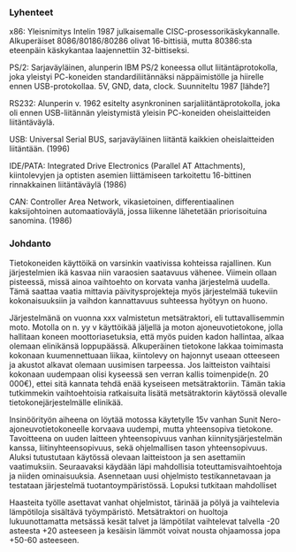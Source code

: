<!-- 02:Johdanto -->

### Lyhenteet

x86: Yleisnimitys Intelin 1987 julkaisemalle CISC-prosessorikäskykannalle. Alkuperäiset 8086/80186/80286 olivat 16-bittisiä, mutta 80386:sta eteenpäin käskykantaa laajennettiin 32-bittiseksi.

PS/2: Sarjaväyläinen, alunperin IBM PS/2 koneessa ollut liitäntäprotokolla, joka yleistyi PC-koneiden standardiliitännäksi näppäimistölle ja hiirelle ennen USB-protokollaa. 5V, GND, data, clock. Suunniteltu 1987 [lähde?]

RS232: Alunperin v. 1962 esitelty asynkroninen sarjaliitäntäprotokolla, joka oli ennen USB-liitännän yleistymistä yleisin PC-koneiden oheislaitteiden liitäntäväylä.

USB: Universal Serial BUS, sarjaväyläinen liitäntä kaikkien oheislaitteiden liitäntään. (1996)

IDE/PATA:  Integrated Drive Electronics (Parallel AT Attachments), kiintolevyjen ja optisten asemien liittämiseen tarkoitettu 16-bittinen rinnakkainen liitäntäväylä (1986)

CAN:  Controller Area Network, vikasietoinen, differentiaalinen kaksijohtoinen automaatioväylä, jossa liikenne lähetetään priorisoituina sanomina. (1986)


### Johdanto

Tietokoneiden käyttöikä on varsinkin vaativissa kohteissa rajallinen. Kun järjestelmien ikä kasvaa niin varaosien saatavuus vähenee. Viimein ollaan pisteessä, missä ainoa vaihtoehto on korvata vanha järjestelmä uudella. Tämä saattaa vaatia mittavia päivitysprojekteja myös järjestelmää tukeviin kokonaisuuksiin ja vaihdon kannattavuus suhteessa hyötyyn on huono. 

Järjestelmänä on vuonna xxx valmistetun metsätraktori, eli tuttavallisemmin moto. Motolla on n. yy v käyttöikää jäljellä ja moton ajoneuvotietokone, jolla hallitaan koneen moottoriasetuksia, että myös puiden kadon hallintaa, alkaa olemaan elinikänsä loppupäässä. Alkuperäinen tietokone lakkaa toimimasta kokonaan kuumennettuaan liikaa, kiintolevy on hajonnyt useaan otteeseen ja akustot alkavat olemaan uusimisen tarpeessa. Jos laitteiston vaihtaisi kokonaan uudempaan olisi kyseessä sen verran kallis toimenpide(n. 20 000€), ettei sitä kannata tehdä enää kyseiseen metsätraktoriin. Tämän takia tutkimmekin vaihtoehtoisia ratkaisuita lisätä metsätraktorin käytössä olevalle tietokonejärjestelmälle elinikää.

Insinöörityön aiheena on löytää motossa käytetylle 15v vanhan Sunit Nero-ajoneuvotietokoneelle korvaava uudempi, mutta yhteensopiva tietokone. Tavoitteena on uuden laitteen yhteensopivuus vanhan kiinnitysjärjestelmän kanssa, liitinyhteensopivuus, sekä ohjelmallisen tason yhteensopivuus. Aluksi tutustutaan käytössä olevaan laitteistoon ja sen asettamiin vaatimuksiin. Seuraavaksi käydään läpi mahdollisia toteuttamisvaihtoehtoja ja niiden ominaisuuksia. Asennetaan uusi ohjelmisto testikannetavaan ja testataan järjestelmä tuotantoympäristössä. Lopuksi tutkitaan mahdolliset 


Haasteita työlle asettavat vanhat ohjelmistot, tärinää ja pölyä ja vaihtelevia lämpötiloja sisältävä työympäristö. Metsätraktori on huoltoja lukuunottamatta metsässä kesät talvet ja lämpötilat vaihtelevat talvella -20 asteesta +20 asteeseen ja kesäisin lämmöt voivat nousta ohjaamossa jopa +50-60 asteeseen.

<!-- 02:EOF -->